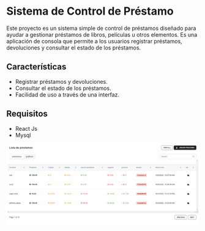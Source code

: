 
# Sistema de Control de Préstamo

Este proyecto es un sistema simple de control de préstamos diseñado para ayudar a gestionar préstamos de libros, películas u otros elementos. Es una aplicación de consola que permite a los usuarios registrar préstamos, devoluciones y consultar el estado de los préstamos.

## Características

- Registrar préstamos y devoluciones.
- Consultar el estado de los préstamos.
- Facilidad de uso a través de una interfaz.

## Requisitos
- React Js
- Mysql

<img src="./src/assets/capture.png" alt="Texto alternativo">
